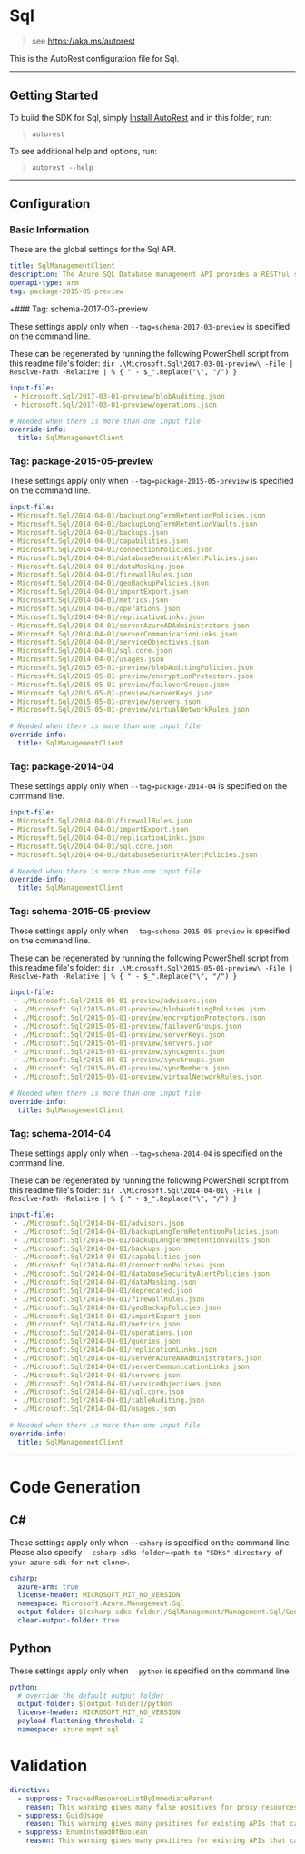 # Sql

> see https://aka.ms/autorest

This is the AutoRest configuration file for Sql.



---
## Getting Started
To build the SDK for Sql, simply [Install AutoRest](https://aka.ms/autorest/install) and in this folder, run:

> `autorest`

To see additional help and options, run:

> `autorest --help`
---

## Configuration



### Basic Information
These are the global settings for the Sql API.

``` yaml
title: SqlManagementClient
description: The Azure SQL Database management API provides a RESTful set of web services that interact with Azure SQL Database services to manage your databases. The API enables you to create, retrieve, update, and delete databases.
openapi-type: arm
tag: package-2015-05-preview
```

+### Tag: schema-2017-03-preview

These settings apply only when `--tag=schema-2017-03-preview` is specified on the command line.

These can be regenerated by running the following PowerShell script from this readme file's folder: `dir .\Microsoft.Sql\2017-03-01-preview\ -File | Resolve-Path -Relative | % { " - $_".Replace("\", "/") }`

``` yaml $(tag) == 'schema-2017-03-preview'
input-file:
 - Microsoft.Sql/2017-03-01-preview/blobAuditing.json
 - Microsoft.Sql/2017-03-01-preview/operations.json

# Needed when there is more than one input file
override-info:
  title: SqlManagementClient
```

### Tag: package-2015-05-preview

These settings apply only when `--tag=package-2015-05-preview` is specified on the command line.

``` yaml $(tag) == 'package-2015-05-preview'
input-file:
- Microsoft.Sql/2014-04-01/backupLongTermRetentionPolicies.json
- Microsoft.Sql/2014-04-01/backupLongTermRetentionVaults.json
- Microsoft.Sql/2014-04-01/backups.json
- Microsoft.Sql/2014-04-01/capabilities.json
- Microsoft.Sql/2014-04-01/connectionPolicies.json
- Microsoft.Sql/2014-04-01/databaseSecurityAlertPolicies.json
- Microsoft.Sql/2014-04-01/dataMasking.json
- Microsoft.Sql/2014-04-01/firewallRules.json
- Microsoft.Sql/2014-04-01/geoBackupPolicies.json
- Microsoft.Sql/2014-04-01/importExport.json
- Microsoft.Sql/2014-04-01/metrics.json
- Microsoft.Sql/2014-04-01/operations.json
- Microsoft.Sql/2014-04-01/replicationLinks.json
- Microsoft.Sql/2014-04-01/serverAzureADAdministrators.json
- Microsoft.Sql/2014-04-01/serverCommunicationLinks.json
- Microsoft.Sql/2014-04-01/serviceObjectives.json
- Microsoft.Sql/2014-04-01/sql.core.json
- Microsoft.Sql/2014-04-01/usages.json
- Microsoft.Sql/2015-05-01-preview/blobAuditingPolicies.json
- Microsoft.Sql/2015-05-01-preview/encryptionProtectors.json
- Microsoft.Sql/2015-05-01-preview/failoverGroups.json
- Microsoft.Sql/2015-05-01-preview/serverKeys.json
- Microsoft.Sql/2015-05-01-preview/servers.json
- Microsoft.Sql/2015-05-01-preview/virtualNetworkRules.json

# Needed when there is more than one input file
override-info:
  title: SqlManagementClient
```

### Tag: package-2014-04

These settings apply only when `--tag=package-2014-04` is specified on the command line.

``` yaml $(tag) == 'package-2014-04'
input-file:
- Microsoft.Sql/2014-04-01/firewallRules.json
- Microsoft.Sql/2014-04-01/importExport.json
- Microsoft.Sql/2014-04-01/replicationLinks.json
- Microsoft.Sql/2014-04-01/sql.core.json
- Microsoft.Sql/2014-04-01/databaseSecurityAlertPolicies.json

# Needed when there is more than one input file
override-info:
  title: SqlManagementClient
```

### Tag: schema-2015-05-preview

These settings apply only when `--tag=schema-2015-05-preview` is specified on the command line.

These can be regenerated by running the following PowerShell script from this readme file's folder: `dir .\Microsoft.Sql\2015-05-01-preview\ -File | Resolve-Path -Relative | % { " - $_".Replace("\", "/") }`

``` yaml $(tag) == 'schema-2015-05-preview'
input-file:
 - ./Microsoft.Sql/2015-05-01-preview/advisors.json
 - ./Microsoft.Sql/2015-05-01-preview/blobAuditingPolicies.json
 - ./Microsoft.Sql/2015-05-01-preview/encryptionProtectors.json
 - ./Microsoft.Sql/2015-05-01-preview/failoverGroups.json
 - ./Microsoft.Sql/2015-05-01-preview/serverKeys.json
 - ./Microsoft.Sql/2015-05-01-preview/servers.json
 - ./Microsoft.Sql/2015-05-01-preview/syncAgents.json
 - ./Microsoft.Sql/2015-05-01-preview/syncGroups.json
 - ./Microsoft.Sql/2015-05-01-preview/syncMembers.json
 - ./Microsoft.Sql/2015-05-01-preview/virtualNetworkRules.json

# Needed when there is more than one input file
override-info:
  title: SqlManagementClient
```

### Tag: schema-2014-04

These settings apply only when `--tag=schema-2014-04` is specified on the command line.

These can be regenerated by running the following PowerShell script from this readme file's folder: `dir .\Microsoft.Sql\2014-04-01\ -File | Resolve-Path -Relative | % { " - $_".Replace("\", "/") }`

``` yaml $(tag) == 'schema-2014-04'
input-file:
 - ./Microsoft.Sql/2014-04-01/advisors.json
 - ./Microsoft.Sql/2014-04-01/backupLongTermRetentionPolicies.json
 - ./Microsoft.Sql/2014-04-01/backupLongTermRetentionVaults.json
 - ./Microsoft.Sql/2014-04-01/backups.json
 - ./Microsoft.Sql/2014-04-01/capabilities.json
 - ./Microsoft.Sql/2014-04-01/connectionPolicies.json
 - ./Microsoft.Sql/2014-04-01/databaseSecurityAlertPolicies.json
 - ./Microsoft.Sql/2014-04-01/dataMasking.json
 - ./Microsoft.Sql/2014-04-01/deprecated.json
 - ./Microsoft.Sql/2014-04-01/firewallRules.json
 - ./Microsoft.Sql/2014-04-01/geoBackupPolicies.json
 - ./Microsoft.Sql/2014-04-01/importExport.json
 - ./Microsoft.Sql/2014-04-01/metrics.json
 - ./Microsoft.Sql/2014-04-01/operations.json
 - ./Microsoft.Sql/2014-04-01/queries.json
 - ./Microsoft.Sql/2014-04-01/replicationLinks.json
 - ./Microsoft.Sql/2014-04-01/serverAzureADAdministrators.json
 - ./Microsoft.Sql/2014-04-01/serverCommunicationLinks.json
 - ./Microsoft.Sql/2014-04-01/servers.json
 - ./Microsoft.Sql/2014-04-01/serviceObjectives.json
 - ./Microsoft.Sql/2014-04-01/sql.core.json
 - ./Microsoft.Sql/2014-04-01/tableAuditing.json
 - ./Microsoft.Sql/2014-04-01/usages.json

# Needed when there is more than one input file
override-info:
  title: SqlManagementClient
```

---
# Code Generation


## C#

These settings apply only when `--csharp` is specified on the command line.
Please also specify `--csharp-sdks-folder=<path to "SDKs" directory of your azure-sdk-for-net clone>`.

``` yaml $(csharp)
csharp:
  azure-arm: true
  license-header: MICROSOFT_MIT_NO_VERSION
  namespace: Microsoft.Azure.Management.Sql
  output-folder: $(csharp-sdks-folder)/SqlManagement/Management.Sql/Generated
  clear-output-folder: true
```


## Python

These settings apply only when `--python` is specified on the command line.

``` yaml $(python)
python:
  # override the default output folder
  output-folder: $(output-folder)/python
  license-header: MICROSOFT_MIT_NO_VERSION
  payload-flattening-threshold: 2
  namespace: azure.mgmt.sql
```

# Validation

``` yaml
directive:
  - suppress: TrackedResourceListByImmediateParent
    reason: This warning gives many false positives for proxy resources.
  - suppress: GuidUsage
    reason: This warning gives many positives for existing APIs that cannot be changed.
  - suppress: EnumInsteadOfBoolean
    reason: This warning gives many positives for existing APIs that cannot be changed.
```
